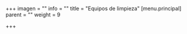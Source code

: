 +++
imagen = ""
info = ""
title = "Equipos de limpieza"
[menu.principal]
parent = ""
weight = 9

+++
